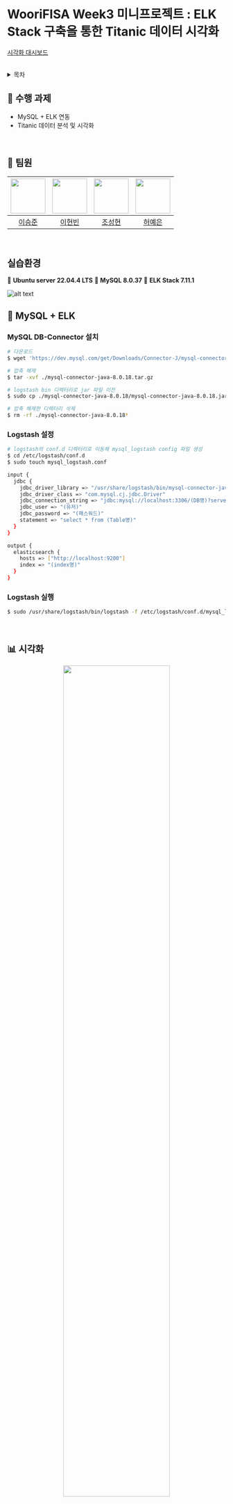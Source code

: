 # WooriFISA Week3 미니프로젝트 : ELK Stack 구축을 통한 Titanic 데이터 시각화

[시각화 대시보드](http://127.0.0.1:5500/visual.html)

<br/>

<details>
  <summary>목차</summary>  
  
  - [수행 과제](#notebook-수행-과제)
  - [팀원](#raising_hand-팀원)
  - [실습환경](#실습환경)
  - [MySQL + ELK](#floppy_disk-mysql--elk)
  - [시각화](#bar_chart-시각화)
  - [트러블슈팅](#hammer-트러블슈팅)
  - [회고](#thought_balloon-회고)
      
</details>

## :notebook: 수행 과제
- MySQL + ELK 연동
- Titanic 데이터 분석 및 시각화

<br/>

## :raising_hand: 팀원
|<img src="https://github.com/leesj000603.png" width="80">|<img src="https://github.com/been980804.png" width="80">|<img src="https://github.com/cshharry.png" width="80">|<img src="https://github.com/yyyeun.png" width="80">|
|:---:|:---:|:---:|:---:|
|[이승준](https://github.com/leesj000603)|[이현빈](https://github.com/been980804)|[조성현](https://github.com/cshharry)|[허예은](https://github.com/yyyeun)|

<br/>

## 실습환경
:penguin: **Ubuntu server 22.04.4 LTS**
:dolphin: **MySQL 8.0.37** 
:book: **ELK Stack 7.11.1**

![alt text](image.png)

## :floppy_disk: MySQL + ELK
### MySQL DB-Connector 설치
```bash
# 다운로드
$ wget 'https://dev.mysql.com/get/Downloads/Connector-J/mysql-connector-java-8.0.18.tar.gz'

# 압축 해제
$ tar -xvf ./mysql-connector-java-8.0.18.tar.gz

# logstash bin 디렉터리로 jar 파일 이전
$ sudo cp ./mysql-connector-java-8.0.18/mysql-connector-java-8.0.18.jar /usr/share/logstash/bin

# 압축 해제한 디렉터리 삭제
$ rm -rf ./mysql-connector-java-8.0.18*
```

### Logstash 설정
```bash
# logstash의 conf.d 디렉터리로 이동해 mysql_logstash config 파일 생성
$ cd /etc/logstash/conf.d
$ sudo touch mysql_logstash.conf
```

```bash
input {
  jdbc {
    jdbc_driver_library => "/usr/share/logstash/bin/mysql-connector-java-8.0.18.jar"
    jdbc_driver_class => "com.mysql.cj.jdbc.Driver"
    jdbc_connection_string => "jdbc:mysql://localhost:3306/(DB명)?serverTimezone=Asia/Seoul"
    jdbc_user => "(유저)"
    jdbc_password => "(패스워드)"
    statement => "select * from (Table명)"
  }
}

output {
  elasticsearch {
    hosts => ["http://localhost:9200"]
    index => "(index명)"
  }
}
```

### Logstash 실행
```bash
$ sudo /usr/share/logstash/bin/logstash -f /etc/logstash/conf.d/mysql_logstash.conf
```

<br/>

## :bar_chart: 시각화
<p align="center">
  <img width="70%" src="https://github.com/user-attachments/assets/2b659345-00ab-4405-a8d7-5d16564be511">
</p>

<details>
  <summary>Kibana Dev Tools에서 전처리 수행</summary>  
  
  ```bash
  POST /titanic_index/_update_by_query
{
  "script": {
    "source": "ctx._source.embarked = 'Ireland'",
    "lang": "painless"
  },
  "query": {
    "match": {
      "embarked": "Q"
    }
  }
}

POST /titanic_index/_update_by_query
{
  "script": {
    "source": "ctx._source.embarked = 'France'",
    "lang": "painless"
  },
  "query": {
    "match": {
      "embarked": "C"
    }
  }
}

POST /titanic_index/_update_by_query
{
  "script": {
    "source": "ctx._source.embarked = 'UK'",
    "lang": "painless"
  },
  "query": {
    "match": {
      "embarked": "S"
    }
  }
}
  ```

  ```bash
GET titanic_index/_count

# 인덱스 복제
POST _reindex
{
  "source": {
    "index": "titanic_index"
  },
  "dest": {
    "index": "titanic_new"
  }
}

GET titanic_new/_count

# 새로운 필드 지정 : ticket_startWith
## ticket이 문자로 시작 -> str
## ticket이 숫자로 시작 -> num
POST /titanic_new/_update_by_query
{
  "script": {
    "source": """
      if (ctx._source.ticket != null) {
        if (ctx._source.ticket =~ /^[a-zA-Z].*/) {
          ctx._source.ticket_startWith = 'str';
        } else if (ctx._source.ticket =~ /^[0-9].*/) {
          ctx._source.ticket_startWith = 'num';
        }
      }
    """
  },
  "query": {
    "exists": {
      "field": "ticket"
    }
  }
}

# 특정 문자로 시작하는 ticket 분리
POST /titanic_new/_update_by_query
{
  "script": {
    "source": """
      if (ctx._source.ticket != null) {
        String ticketUpper = ctx._source.ticket.toUpperCase();

        if (ticketUpper.startsWith("A")) 
        {
          ctx._source.ticket_startWith = 'A';
        } 
        else if (ticketUpper.startsWith("CA") || ticketUpper.startsWith("C.A")) 
        {
          ctx._source.ticket_startWith = 'C.A.';
        } 
        else if (ticketUpper.startsWith("PC")) 
        {
          ctx._source.ticket_startWith = 'PC';
        }
        else if (ticketUpper.startsWith("S.O")) 
        {
          ctx._source.ticket_startWith = 'S.O.';
        }
        else if (ticketUpper.startsWith("F.C")) 
        {
          ctx._source.ticket_startWith = 'F.C.';
        }
        else if (ticketUpper.startsWith("S.C") || ticketUpper.startsWith("SC")) 
        {
          ctx._source.ticket_startWith = 'SC';
        }
        else if (ticketUpper.startsWith("STON"))
        {
          ctx._source.ticket_startWith = 'STON';
        }
        else if (ticketUpper.startsWith("SOTON"))
        {
          ctx._source.ticket_startWith = 'SOTON';
        }
        else if (ticketUpper.startsWith("W"))
        {
          ctx._source.ticket_startWith = 'W';
        }
        else if (ctx._source.ticket =~ /^[a-zA-Z].*/) 
        {
          ctx._source.ticket_startWith = 'Others';
        }
      }
    """
  },
  "query": {
    "exists": {
      "field": "ticket"
    }
  }
}

  ```

</details>

[시각화 아이디어 회의록](https://flower-polyanthus-3b1.notion.site/2024-07-25-be9bf47d5ae64f7885795db54d581d04?pvs=4)

<br/>

## :hammer: 트러블슈팅
### Kibana 대시보드 공유
- VirtualBox 네트워크 포트포워딩 수정 : localhost를 호스트 OS의 IP로 지정

<hr/>

### JDBC_driver 읽기 권한
```
Error: unable to load /home/username/lib/mysql-connector-java-8.0.18.jar from :jdbc_driver_library, 
file not readable (please check user and group permissions for the path)
```

logstash가 mysql-connector를 읽지 못하는 에러

#### 해결
1) 모든 유저에대한 읽기 권한 부여
```
chmod 644 /home/username/lib/mysql-connector-java-8.0.18.jar
```
또는

2) 파일 소유권 변경
logstash라는 소유자와 그룹에게 해당 파일에 대한 소유권 부여
```
sudo chown logstash:logstash /home/username/lib/mysql-connector-java-8.0.18.jar
```

<hr/>

### Timezone error

```
Error: Java::JavaSql::SQLException: The server time zone value 'KST' is unrecognized or represents more than one time zone. You must configure either the server or JDBC driver (via the serverTimezone configuration property) to use a more specifc time zone value if you want to utilize time zone support.
```
MySQL 서버에서 설정된 시간대가 JDBC 드라이버에서 인식되지 않는 문제

#### 해결

logstash conf 파일의 jdbc_connection_string 설정에 serverTimezone 설정 추가
```
jdbc_connection_string = "jdbc:mysql://[ip]:[port]/[데이터베이스명]?serverTimezone=Asia/Seoul";
```

<hr/>

### conf 파일의 filter 충돌

serverTimezone 설정 후 Elasticsearch에 index가 생성됐으나,전혀 관계 없는 컬럼이 생성됨

sudo systemctl enable logstash 설정으로 인해 자동 실행될 때 conf 파일을 읽어들이는 과정에서 conf 파일의 filter끼리 충돌하는 문제

#### 해결
1. logstash 자동 시작 해제 및 conf 파일 지정하여 logstash 가동

자동시작 해제
```
sudo systemctl disable logstash
```

conf 파일을 지정해서 실행
```
sudo /usr/share/logstash/bin/logstash -f /path/to/your/logstash.conf
```

또는

2. logstash.yml 의 path.config 속성 지정
```
path.config : /etc/logstash/single_conf
```


또는

3. pipelines.yml 설정

 logstash 6점대 버전 이상부터 제공하는 pipelines.yml을 통해 파이프라인을 분리하고 각 파이프라인에 사용할 conf 파일을 지정

 ```
 - pipeline.id: pipeline1
  path.config: "/etc/logstash/conf.d/pipeline1.conf"
- pipeline.id: pipeline2
  path.config: "/etc/logstash/conf.d/pipeline2.conf"
```


<br/>

## :thought_balloon: 회고
### 허예은
> 파이프라인을 직접 구축하는 과정을 통해 ELK Stack과 JDBC Driver에 대해 더 잘 이해할 수 있었습니다. 그리고 titanic 데이터를 시각화하면서 Kibana 사용법을 복습할 수 있어 좋았습니다.
<br/>

### 조성현
> Mysql과 ELK를 연동하는 과정에서 conf파일의 경로설정으로 이슈가 있었지만
팀원들과의 협업으로 성공적으로 연동 후 유의미한 결과를 보여주고 싶어
긴 회의를 거친 끝에 만족할 만한 결과를 만들어낸거 같아 뿌듯했습니다.
<br/>

### 이현빈
> 데이터를 정제해서 시각화 하는 과정에 있어 어떤 데이터를 추려 정제를 해 시각화를 할 수 있을까
아이디어를 내는 과정이 생각보다 힘들었습니다. 시작과정에서 환경세팅 부분에서 elasticsearch
디스크 용량 부족 문제로 어려웠지만 팀원들과의 소통으로 잘 해결해서 다행이라고 생각합니다.
<br/>

### 이승준
> mysql + elkstack의 파이프 라인을 구축하면서 여러 문제들이 발생했으나 해결하는 과정에서 얻은 점이 많았던 것 같습니다. 
트러블 슈팅 과정을 정리하면서 오래 기억에 남을 것 같고,
또한 팀원들과 시각화 주제에 대해 생각해보고 이야기를 나누며 결과물을 내는 과정이 즐거웠습니다.
<br/>
